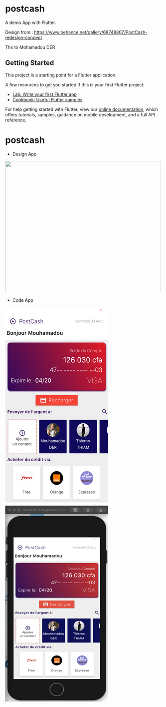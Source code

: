 # postcash

A demo App with Flutter.

Design from : https://www.behance.net/gallery/68748807/PostCash-redesign-concept

Thx to Mohamadou DER

## Getting Started

This project is a starting point for a Flutter application.

A few resources to get you started if this is your first Flutter project:

- [Lab: Write your first Flutter app](https://flutter.dev/docs/get-started/codelab)
- [Cookbook: Useful Flutter samples](https://flutter.dev/docs/cookbook)

For help getting started with Flutter, view our
[online documentation](https://flutter.dev/docs), which offers tutorials,
samples, guidance on mobile development, and a full API reference.
# postcash

- Design App
<img height="420px" width="500px" src="https://mir-s3-cdn-cf.behance.net/project_modules/fs/fc8d3b68748807.5b685514e9184.png">

- Code App
<img height="630px" width="330px" src="images/screen.png">
<img height="630px" width="330px" src="images/screen2.png">
